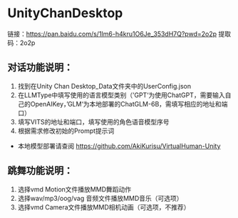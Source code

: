 # UnityChanDesktop

链接：https://pan.baidu.com/s/1Im6-h4kru1O6Je_353dH7Q?pwd=2o2p 
提取码：2o2p 

## 对话功能说明：
1. 找到在Unity Chan Desktop_Data文件夹中的UserConfig.json
2. 在LLMType中填写使用的语言模型类别（’GPT‘为使用ChatGPT，需要输入自己的OpenAIKey，’GLM‘为本地部署的ChatGLM-6B，需填写相应的地址和端口）
3. 填写VITS的地址和端口，填写使用的角色语音模型序号
4. 根据需求修改初始的Prompt提示词

* 本地模型部署请查阅 https://github.com/AkiKurisu/VirtualHuman-Unity

## 跳舞功能说明：
1. 选择vmd Motion文件播放MMD舞蹈动作
2. 选择wav/mp3/oog/vag 音频文件播放MMD音乐（可选项）
3. 选择vmd Camera文件播放MMD相机动画（可选项，不推荐）
